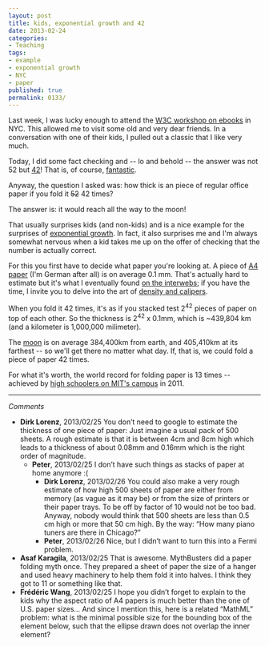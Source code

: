 ```yaml
---
layout: post
title: kids, exponential growth and 42
date: 2013-02-24
categories:
- Teaching
tags:
- example
- exponential growth
- NYC
- paper
published: true
permalink: 0133/
---
```


Last week, I was lucky enough to attend the [W3C workshop on ebooks](http://www.w3.org/2012/08/electronic-books/) in NYC. This allowed me to visit some old and very dear friends. In a conversation with one of their kids, I pulled out a classic that I like very much.

Today, I did some fact checking and -- lo and behold -- the answer was not 52 but [42](https://en.wikipedia.org/wiki/42_(number))! That is, of course, [fantastic](https://en.wikipedia.org/wiki/Answer_to_The_Ultimate_Question_of_Life,_the_Universe,_and_Everything#Answer_to_the_Ultimate_Question_of_Life.2C_the_Universe.2C_and_Everything_.2842.29).

Anyway, the question I asked was: how thick is an piece of regular office paper if you fold it <del>52</del> 42 times?

The answer is: it would reach all the way to the moon!

That usually surprises kids (and non-kids) and is a nice example for the surprises of [exponential growth](https://en.wikipedia.org/wiki/Exponential_growth#Exponential_stories). In fact, it also surprises me and I'm always somewhat nervous when a kid takes me up on the offer of checking that the number is actually correct.

For this you first have to decide what paper you're looking at. A piece of [A4 paper](https://en.wikipedia.org/wiki/Paper_size#A_series) (I'm German after all) is on average 0.1 mm. That's actually hard to estimate but it's what I eventually found [on the interwebs](http://hypertextbook.com/facts/2001/JuliaSherlis.shtml); if you have the time, I invite you to delve into the art of [density and calipers](https://en.wikipedia.org/wiki/Paper_density#Caliper).

When you fold it 42 times, it's as if you stacked <span>test</span> $2^{42}$ pieces of paper on top of each other. So the thickness is $2^{42}$ x 0.1mm, which is ~439,804 km (and a kilometer is 1,000,000 milimeter).

The [moon](https://en.wikipedia.org/wiki/Moon) is on average 384,400km from earth, and 405,410km at its farthest -- so we'll get there no matter what day. If, that is, we could fold a piece of paper 42 times.

For what it's worth, the world record for folding paper is 13 times -- achieved by [high schoolers on MIT's campus](http://www.boston.com/yourtown/news/cambridge/2011/12/toilet_paper_used_to_break_pap.html) in 2011.

---

_Comments_

* **Dirk Lorenz**, 2013/02/25
  You don’t need to google to estimate the thickness of one piece of paper: Just imagine a usual pack of 500 sheets. A rough estimate is that it is between 4cm and 8cm high which leads to a thickness of about 0.08mm and 0.16mm which is the right order of magnitude.
  * **Peter**, 2013/02/25
  I don’t have such things as stacks of paper at home anymore :(
     * **Dirk Lorenz**, 2013/02/26
     You could also make a very rough estimate of how high 500 sheets of paper are either from memory (as vague as it may be) or from the size of printers or their paper trays. To be off by factor of 10 would not be too bad. Anyway, nobody would think that 500 sheets are less than 0.5 cm high or more that 50 cm high. By the way: “How many piano tuners are there in Chicago?”
     * **Peter**, 2013/02/26
       Nice, but I didn’t want to turn this into a Fermi problem.
* **Asaf Karagila**, 2013/02/25
  That is awesome. MythBusters did a paper folding myth once. They prepared a sheet of paper the size of a hanger and used heavy machinery to help them fold it into halves. I think they got to 11 or something like that.
* **Frédéric Wang**, 2013/02/25
  I hope you didn’t forget to explain to the kids why the aspect ratio of A4 papers is much better than the one of U.S. paper sizes… And since I mention this, here is a related “MathML” problem: what is the minimal possible size for the bounding box of the element below, such that the ellipse drawn does not overlap the inner element?
